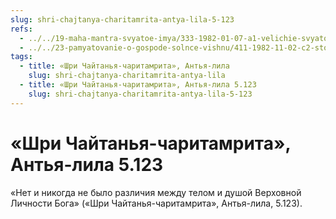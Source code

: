 ```yaml
---
slug: shri-chajtanya-charitamrita-antya-lila-5-123
refs:
  - ../../19-maha-mantra-svyatoe-imya/333-1982-01-07-a1-velichie-svyatogo-imeni-gospoda.md
  - ../../23-pamyatovanie-o-gospode-solnce-vishnu/411-1982-11-02-c2-stopy-vishnu-podobny-solntsu-glavnaya-mantra-rigvedy.md
tags:
  - title: «Шри Чайтанья-чаритамрита», Антья-лила
    slug: shri-chajtanya-charitamrita-antya-lila
  - title: «Шри Чайтанья-чаритамрита», Антья-лила 5.123
    slug: shri-chajtanya-charitamrita-antya-lila-5-123
---
```


# «Шри Чайтанья-чаритамрита», Антья-лила 5.123

«Нет и никогда не было различия между телом и душой Верховной Личности Бога» («Шри Чайтанья-чаритамрита», Антья-лила, 5.123).
